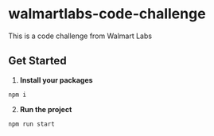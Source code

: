 # walmartlabs-code-challenge
This is a code challenge from Walmart Labs

## Get Started

1. **Install your packages**

`npm i`

2. **Run the project**

`npm run start`
